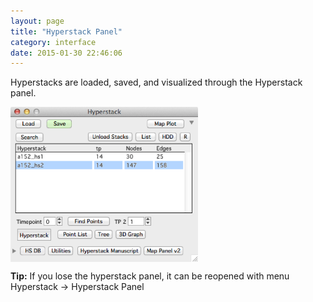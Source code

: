 ```yaml
---
layout: page
title: "Hyperstack Panel"
category: interface
date: 2015-01-30 22:46:06
---
```


Hyperstacks are loaded, saved, and visualized through the Hyperstack panel.

<IMG SRC="/images/hyperstack_panel.png" ALIGN="CENTER" WIDTH="300">


<p class="tip"><strong>Tip:</strong> If you lose the hyperstack panel, it can be reopened with menu Hyperstack -> Hyperstack Panel</p>

